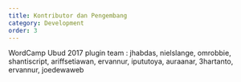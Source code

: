 ```yaml
---
title: Kontributor dan Pengembang
category: Development
order: 3
---
```



WordCamp Ubud 2017 plugin team : jhabdas, nielslange, omrobbie, shantiscript, ariffsetiawan, ervannur, ipututoya, auraanar, 3hartanto, ervannur, joedewaweb